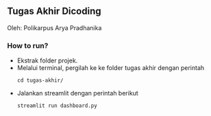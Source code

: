## **Tugas Akhir Dicoding**

Oleh: Polikarpus Arya Pradhanika

### How to run?

- Ekstrak folder projek.
- Melalui terminal, pergilah ke ke folder tugas akhir dengan perintah
  ```
  cd tugas-akhir/
  ```
- Jalankan streamlit dengan perintah berikut
  ```
  streamlit run dashboard.py
  ```

